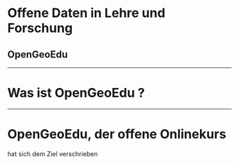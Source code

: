 # Offene Daten in Lehre und Forschung
## OpenGeoEdu
---
# Was ist OpenGeoEdu ?
---
# OpenGeoEdu, der offene Onlinekurs 
hat sich dem Ziel verschrieben
